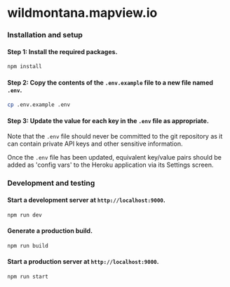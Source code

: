 # wildmontana.mapview.io

### Installation and setup

#### Step 1: Install the required packages.
``` bash
npm install
```

#### Step 2: Copy the contents of the `.env.example` file to a new file named `.env`.
``` bash
cp .env.example .env
```

#### Step 3: Update the value for each key in the `.env` file as appropriate.
Note that the `.env` file should never be committed to the git repository as it can contain private
API keys and other sensitive information.

Once the `.env` file has been updated, equivalent key/value pairs should be added as 'config vars'
to the Heroku application via its Settings screen.


### Development and testing

#### Start a development server at `http://localhost:9000`.
``` bash
npm run dev
```

#### Generate a production build.
``` bash
npm run build
```

#### Start a production server at `http://localhost:9000`.
``` bash
npm run start
```
